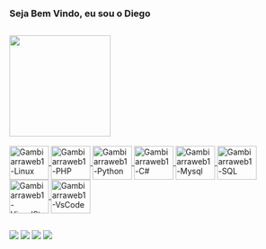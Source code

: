 ### Seja Bem Vindo, eu sou o Diego

##

##

<div>
  <a href="https://beacons.ai/Gambiarraweb1">
  <img align="center" height="180cm" src="https://github-readme-stats.vercel.app/api?username=Gambiarraweb1&show_icons=true&theme=dark&include_all_commits=true&count_private=true"/>
</div>
<div style="display: inline_block"><br>
  <img align="center" alt="Gambiarraweb1-Linux" height="60" width="70" src="https://www.svgrepo.com/download/354004/linux-tux.svg">
  <img align="center" alt="Gambiarraweb1-PHP" height="60" width="70" src="https://www.svgrepo.com/download/452088/php.svg">
  <img align="center" alt="Gambiarraweb1-Python" height="60" width="70" src="https://cdn.jsdelivr.net/gh/devicons/devicon/icons/python/python-original-wordmark.svg">
  <img align="center" alt="Gambiarraweb1-C#" height="60" width="70" src="https://cdn.jsdelivr.net/gh/devicons/devicon/icons/csharp/csharp-original.svg">
  <img align="center" alt="Gambiarraweb1-Mysql" height="60" width="70" src="https://www.svgrepo.com/download/473731/mysql.svg">
  <img align="center" alt="Gambiarraweb1-SQL" height="60" width="70" src="https://cdn.jsdelivr.net/gh/devicons/devicon/icons/microsoftsqlserver/microsoftsqlserver-plain-wordmark.svg">
  <img align="center" alt="Gambiarraweb1-VisualStudio" height="60" width="70" src="https://cdn.jsdelivr.net/gh/devicons/devicon/icons/visualstudio/visualstudio-plain.svg">
  <img align="center" alt="Gambiarraweb1-VsCode" height="60" width="70" src="https://cdn.jsdelivr.net/gh/devicons/devicon/icons/vscode/vscode-original.svg">
</div>
  
 ##
 
 <div>
   <a href="mailto:diegohot14@gmail.com" target="_blank"><img src="https://img.shields.io/badge/Gmail-D14836?style=for-the-badge&logo=gmail&logoColor=white" target="_blank"></a>
   <a href="https://www.linkedin.com/in/gambiarraweb1/" target="_blank"><img src="https://img.shields.io/badge/LinkedIn-0077B5?style=for-the-badge&logo=linkedin&logoColor=white" target="_blank"></a>
   <a href="https://www.instagram.com/Gambiarraweb1" target="_blank"><img src="https://img.shields.io/badge/Instagram-E4405F?style=for-the-badge&logo=instagram&logoColor=white" target="_blank"></a>
   <a href="https://www.discord.gg/gambiarraweb1#3295" target="_blank"><img src="https://img.shields.io/badge/Discord-7289DA?style=for-the-badge&logo=discord&logoColor=white" target="_blank"></a>
 
 </div>
